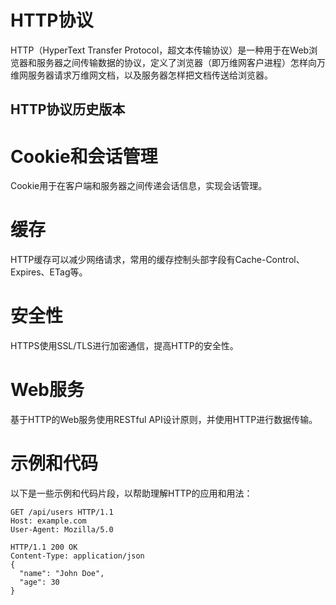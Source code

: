 # HTTP协议

HTTP（HyperText Transfer Protocol，超文本传输协议）是一种用于在Web浏览器和服务器之间传输数据的协议，定义了浏览器（即万维网客户进程）怎样向万维网服务器请求万维网文档，以及服务器怎样把文档传送给浏览器。





## HTTP协议历史版本













# Cookie和会话管理

Cookie用于在客户端和服务器之间传递会话信息，实现会话管理。



# 缓存

HTTP缓存可以减少网络请求，常用的缓存控制头部字段有Cache-Control、Expires、ETag等。



# 安全性

HTTPS使用SSL/TLS进行加密通信，提高HTTP的安全性。



# Web服务

基于HTTP的Web服务使用RESTful API设计原则，并使用HTTP进行数据传输。



# 示例和代码

以下是一些示例和代码片段，以帮助理解HTTP的应用和用法：

```http
GET /api/users HTTP/1.1
Host: example.com
User-Agent: Mozilla/5.0
```

```
HTTP/1.1 200 OK
Content-Type: application/json
{
  "name": "John Doe",
  "age": 30
}
```

